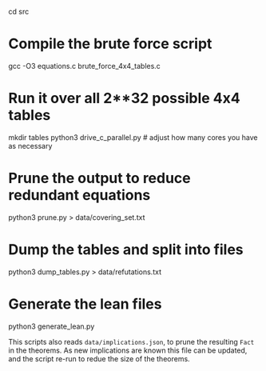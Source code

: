 cd src

# Compile the brute force script
gcc -O3 equations.c brute_force_4x4_tables.c

# Run it over all 2**32 possible 4x4 tables
mkdir tables
python3 drive_c_parallel.py # adjust how many cores you have as necessary

# Prune the output to reduce redundant equations
python3 prune.py > data/covering_set.txt

# Dump the tables and split into files
python3 dump_tables.py > data/refutations.txt

# Generate the lean files
python3 generate_lean.py

This scripts also reads `data/implications.json`, to prune the resulting `Fact` in the theorems.
As new implications are known this file can be updated, and the script re-run to redue the size
of the theorems.
